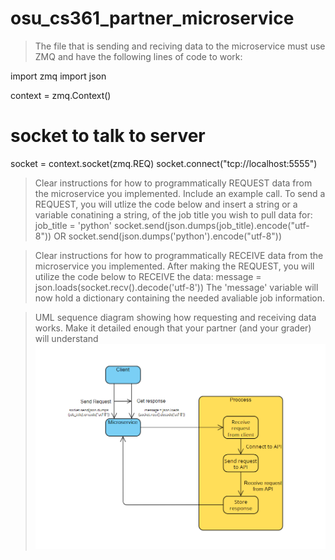 # osu_cs361_partner_microservice
>The file that is sending and reciving data to the microservice must use ZMQ and have the following lines of code to work:

  import zmq
  import json
  
  context = zmq.Context()
  
  # socket to talk to server
  socket = context.socket(zmq.REQ)
  socket.connect("tcp://localhost:5555")

>Clear instructions for how to programmatically REQUEST data from the microservice you implemented. Include an example call.
  To send a REQUEST, you will utlize the code below and insert a string or a variable conatining a string, of the job title you wish to pull data for:
    job_title = 'python'
    socket.send(json.dumps(job_title).encode("utf-8"))
    OR
    socket.send(json.dumps('python').encode("utf-8"))

>Clear instructions for how to programmatically RECEIVE data from the microservice you implemented.
  After making the REQUEST, you will utilize the code below to RECEIVE the data:
    message = json.loads(socket.recv().decode('utf-8'))
  The 'message' variable will now hold a dictionary containing the needed avaliable job information.

>UML sequence diagram showing how requesting and receiving data works. Make it detailed enough that your partner (and your grader) will understand
![alt text](./uml.png)
